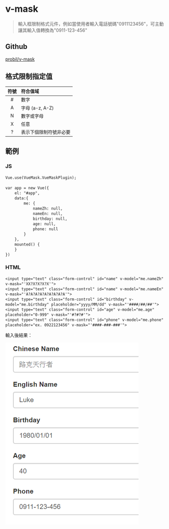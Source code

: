# v-mask

> 輸入框限制格式元件，例如當使用者輸入電話號碼"0911123456"，可主動讓其輸入值轉換為"0911-123-456"

## Github

[probil/v-mask](https://github.com/probil/v-mask)

## 格式限制指定值

| 符號 | 符合值域 |
|:----:|:--------|
| # | 數字 |
| A | 字母 (a-z, A-Z) |
| N | 數字或字母 |
| X | 任意 |
| ? | 表示下個限制符號非必要 |

## 範例

### JS

```
Vue.use(VueMask.VueMaskPlugin);

var app = new Vue({
    el: "#app",
    data:{
        me: {
            nameZh: null,
            nameEn: null,
            birthday: null,
            age: null,
            phone: null
        }
    },
    mounted() {
    }
})
```

### HTML

```
<input type="text" class="form-control" id="name" v-model="me.nameZh" v-mask="'XX?X?X?X?X'">
<input type="text" class="form-control" id="name" v-model="me.nameEn" v-mask="'A?A?A?A?A?A?A?A?A'">
<input type="text" class="form-control" id="birthday" v-model="me.birthday" placeholder="yyyy/MM/dd" v-mask="'####/##/##'">
<input type="text" class="form-control" id="age" v-model="me.age" placeholder="0-999" v-mask="'#?#?#'">
<input type="text" class="form-control" id="phone" v-model="me.phone" placeholder="ex. 0922123456" v-mask="'####-###-###'">
```


輸入後結果：

![](assets/001.png)


